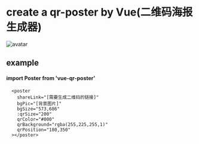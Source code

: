 # create a qr-poster by Vue(二维码海报生成器)

![avatar](https://s1.ax1x.com/2020/08/28/dou7jK.png)
## example
####  import Poster from 'vue-qr-poster'
```
  <poster
    shareLink="[需要生成二维码的链接]"
    bgPic="[背景图片]"
    bgSize="573,686"
    :qrSize="200"
    qrColor="#000"
    qrBackground="rgba(255,225,255,1)"
    qrPosition="180,350"
  ></poster>
```
